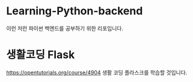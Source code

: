 # Learning-Python-backend
이런 저런 파이썬 백엔드를 공부하기 위한 리포입니다.

# 생활코딩 Flask
https://opentutorials.org/course/4904
생활 코딩 플라스크를 학습할 것입니다. 